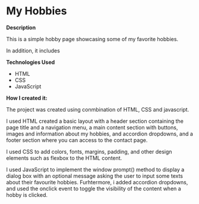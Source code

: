 # My Hobbies

**Description**

This is a simple hobby page showcasing some of my favorite hobbies.  

In addition, it includes 

**Technologies Used**

- HTML
- CSS
- JavaScript


**How I created it:**

The project was created using conmbination of HTML, CSS and javascript. 

I used HTML created a basic layout with a header section containing the page title and a navigation menu, a main content section with buttons, 
images and information about my hobbies, and accordion dropdowns, and a footer section where you can access to the contact page. 

I used CSS to add colors, fonts, margins, padding, and other design elements such as flexbox to the HTML content. 
 
I used JavaScript to implement the window prompt() method to display a dialog box with an optional message asking the user to input some texts about
their favourite hobbies. Furhtermore, i added accordion dropdowns, and used the onclick event to toggle the visibility of the content when a hobby 
is clicked.



